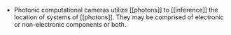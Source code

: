 - Photonic computational cameras utilize [[photons]] to [[inference]] the location of systems of [[photons]]. They may be comprised of electronic or non-electronic components or both.